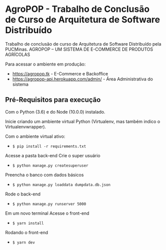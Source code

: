 # AgroPOP - Trabalho de Conclusão de Curso de Arquitetura de Software Distribuído

Trabalho de conclusão de curso de Arquitetura de Software Distribuído pela PUCMinas. AGROPOP – UM SISTEMA DE E-COMMERCE DE PRODUTOS AGRÍCOLAS

Para acessar o ambiente em produção:
- https://agropop.tk - E-Commerce e Backoffice
- https://agropop-api.herokuapp.com/admin/ - Área Administrativa do sistema

## Pré-Requisitos para execução

Com o Python (3.6) e do Node (10.0.0) instalado.

Inicie criando um ambiente virtual Python (Virtualenv, mas também indico o Virtualenvwrapper).

Com o ambiente virtual ativo:

- ```$ pip install -r requirements.txt```

Acesse a pasta back-end
Crie o super usuário

- ```$ python manage.py createsuperuser```

Preencha o banco com dados básicos

- ```$ python manage.py loaddata dumpdata.db.json```

Rode o back-end

- ```$ python manage.py runserver 5000```

Em um novo terminal
Acesse o front-end

- ```$ yarn install```

Rodando o front-end

- ```$ yarn dev```